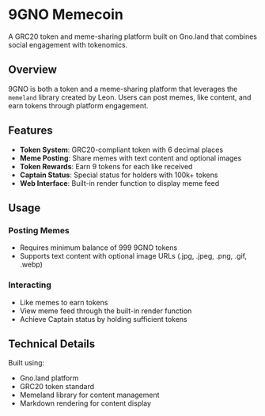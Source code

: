 # 9GNO Memecoin

A GRC20 token and meme-sharing platform built on Gno.land that combines social engagement with tokenomics.

## Overview

9GNO is both a token and a meme-sharing platform that leverages the `memeland` library created by Leon. Users can post memes, like content, and earn tokens through platform engagement.

## Features

- **Token System**: GRC20-compliant token with 6 decimal places
- **Meme Posting**: Share memes with text content and optional images
- **Token Rewards**: Earn 9 tokens for each like received
- **Captain Status**: Special status for holders with 100k+ tokens
- **Web Interface**: Built-in render function to display meme feed

## Usage

### Posting Memes
- Requires minimum balance of 999 9GNO tokens
- Supports text content with optional image URLs (.jpg, .jpeg, .png, .gif, .webp)

### Interacting
- Like memes to earn tokens
- View meme feed through the built-in render function
- Achieve Captain status by holding sufficient tokens

## Technical Details

Built using:
- Gno.land platform
- GRC20 token standard
- Memeland library for content management
- Markdown rendering for content display
